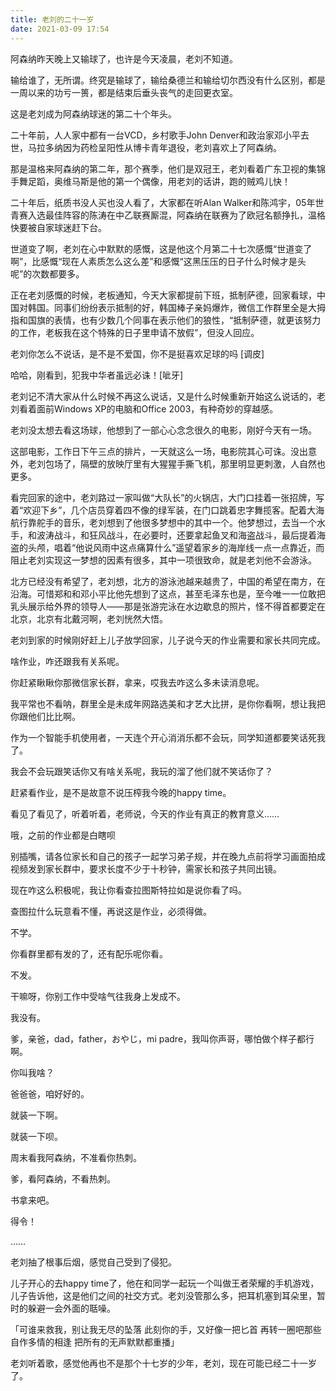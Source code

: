 ```yaml
---
title: 老刘的二十一岁
date: 2021-03-09 17:54
---
```

阿森纳昨天晚上又输球了，也许是今天凌晨，老刘不知道。

输给谁了，无所谓。终究是输球了，输给桑德兰和输给切尔西没有什么区别，都是一周以来的功亏一篑，都是结束后垂头丧气的走回更衣室。

这是老刘成为阿森纳球迷的第二十个年头。

二十年前，人人家中都有一台VCD，乡村歌手John Denver和政治家邓小平去世，马拉多纳因为药检呈阳性从博卡青年退役，老刘喜欢上了阿森纳。

那是温格来阿森纳的第二年，那个赛季，他们是双冠王，老刘看着广东卫视的集锦手舞足蹈，奥维马斯是他的第一个偶像，用老刘的话讲，跑的贼鸡儿快！

二十年后，纸质书没人买也没人看了，大家都在听Alan Walker和陈鸿宇，05年世青赛入选最佳阵容的陈涛在中乙联赛厮混，阿森纳在联赛为了欧冠名额挣扎，温格快要被自家球迷赶下台。

世道变了啊，老刘在心中默默的感慨，这是他这个月第二十七次感慨“世道变了啊”，比感慨“现在人素质怎么这么差”和感慨“这黑压压的日子什么时候才是头呢”的次数都要多。

正在老刘感慨的时候，老板通知，今天大家都提前下班，抵制萨德，回家看球，中国对韩国。同事们纷纷表示抵制的好，韩国棒子亲妈爆炸，微信工作群里全是大拇指和国旗的表情，也有少数几个同事在表示他们的狼性，“抵制萨德，就更该努力的工作，老板我在这个特殊的日子里申请不放假”，但没人回应。

老刘你怎么不说话，是不是不爱国，你不是挺喜欢足球的吗 [调皮]

哈哈，刚看到，犯我中华者虽远必诛！[呲牙]

老刘记不清大家从什么时候不再这么说话，又是什么时候重新开始这么说话的，老刘看着面前Windows XP的电脑和Office 2003，有种奇妙的穿越感。

老刘没太想去看这场球，他想到了一部心心念念很久的电影，刚好今天有一场。

这部电影，工作日下午三点的排片，一天就这么一场，电影院其心可诛。没出意外，老刘包场了，隔壁的放映厅里有大猩猩手撕飞机，那里明显更刺激，人自然也更多。

看完回家的途中，老刘路过一家叫做“大队长”的火锅店，大门口挂着一张招牌，写着“欢迎下乡”，几个店员穿着四不像的绿军装，在门口跳着忠字舞揽客。配着大海航行靠舵手的音乐，老刘想到了他很多梦想中的其中一个。他梦想过，去当一个水手，和波涛战斗，和狂风战斗，在必要时，还要拿起鱼叉和海盗战斗，最后提着海盗的头颅，唱着“他说风雨中这点痛算什么”遥望着家乡的海岸线一点一点靠近，而阻止老刘实现这一梦想的因素有很多，其中一项很致命，就是老刘他不会游泳。

北方已经没有希望了，老刘想，北方的游泳池越来越贵了，中国的希望在南方，在沿海。可惜郑和和邓小平比他先想到了这点，甚至毛泽东也是，至今唯一一位敢把乳头展示给外界的领导人——那是张游完泳在水边歇息的照片，怪不得首都要定在北京，北京有北戴河啊，老刘恍然大悟。

老刘到家的时候刚好赶上儿子放学回家，儿子说今天的作业需要和家长共同完成。

啥作业，咋还跟我有关系呢。

你赶紧瞅瞅你那微信家长群，拿来，哎我去咋这么多未读消息呢。

我平常也不看呐，群里全是未成年网路选美和才艺大比拼，是你你看啊，想让我把你跟他们比比啊。

作为一个智能手机使用者，一天连个开心消消乐都不会玩，同学知道都要笑话死我了。

我会不会玩跟笑话你又有啥关系呢，我玩的溜了他们就不笑话你了？

赶紧看作业，是不是故意不说压榨我今晚的happy time。

看见了看见了，听着听着，老师说，今天的作业有真正的教育意义……

哦，之前的作业都是白瞎呗

别插嘴，请各位家长和自己的孩子一起学习弟子规，并在晚九点前将学习画面拍成视频发到家长群中，要求长度不少于十秒钟，需家长和孩子共同出镜。

现在咋这么积极呢，我让你看查拉图斯特拉如是说你看了吗。

查图拉什么玩意看不懂，再说这是作业，必须得做。

不学。

你看群里都有发的了，还有配乐呢你看。

不发。

干嘛呀，你别工作中受啥气往我身上发成不。

我没有。

爹，亲爸，dad，father，おやじ，mi padre，我叫你声哥，哪怕做个样子都行啊。

你叫我啥？

爸爸爸，咱好好的。

就装一下啊。

就装一下呗。

周末看我阿森纳，不准看你热刺。

爹，看阿森纳，不看热刺。

书拿来吧。

得令！

……

老刘抽了根事后烟，感觉自己受到了侵犯。

儿子开心的去happy time了，他在和同学一起玩一个叫做王者荣耀的手机游戏，儿子告诉他，这是他们之间的社交方式。老刘没管那么多，把耳机塞到耳朵里，暂时的躲避一会外面的聒噪。

「可谁来救我，别让我无尽的坠落
    此刻你的手，又好像一把匕首
    再转一圈吧那些自作多情的相逢
    把所有的无声默默都重播」

老刘听着歌，感觉他再也不是那个十七岁的少年，老刘，现在可能已经二十一岁了。